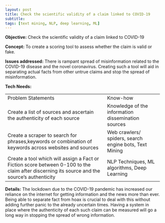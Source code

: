 ```yaml
---
layout: post
title: Check the scientific validity of a claim linked to COVID-19 
subtitle:
tags: [text mining, NLP, deep learning, ML]
---
```



**Objective:** Check the scientific validity of a claim linked to COVID-19

**Concept:** To create a scoring tool to assess whether the claim is valid or fake. 

**Issues addressed:** There is rampant spread of misinformation related to the COVID-19 disease and the novel coronavirus. Creating such a tool will aid in separating actual facts from other untrue claims and stop the spread of misinformation.

**Tech Needs:**

<table>
  <tr>
    <td>Problem Statements</td>
    <td>Know-how</td>
  </tr>
  <tr>
    <td>Create a list of sources and ascertain the authenticity of each source</td>
    <td>Knowledge of the information dissemination sources</td>
  </tr>
  <tr>
    <td>Create a scraper to search for phrases,keywords or combination of keywords across websites and sources</td>
    <td>Web crawlers/ spiders, search engine bots, Text Mining</td>
  </tr>
  <tr>
    <td>Create a tool which will assign a Fact or Fiction score between 0-100  to the claim after discerning its source and the source’s authenticity</td>
    <td>NLP Techniques, ML algorithms, Deep Learning</td>
  </tr>
</table>


**Details:**
The lockdown due to the COVID-19 pandemic has increased our reliance on the internet for getting information and the news more than ever. Being able to separate fact from hoax is crucial to deal with this without adding further panic to the already uncertain times. Having a system in place where the authenticity of each such claim can be measured will go a long way in stopping the spread of wrong information.
